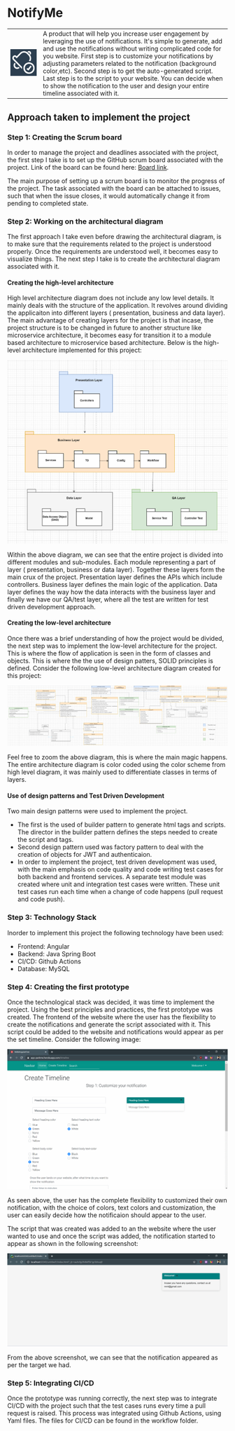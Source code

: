 

# NotifyMe
<table>
<tr>
  <td><img src="https://raw.githubusercontent.com/NavneetPrakashSingh/spring-boot-backend/dev/docs/icon.png"></td>
<td>
  A product that will help you increase user engagement by leveraging the use of notifications. It's simple to generate, add and use the notifications without writing complicated code for you website. First step is to customize your notifications by adjusting parameters related to the notification (background color,etc). Second step is to get the auto-generated script. Last step is to the script to your website. You can decide when to show the notification to the user and design your entire timeline associated with it.  
</td>
</tr>
</table>



## Approach taken to implement the project

### Step 1: Creating the Scrum board

In order to manage the project and deadlines associated with the project, the first step I take is to set up the GitHub scrum board associated with the project. Link of the board can be found here: [Board link](https://github.com/NavneetPrakashSingh/spring-boot-backend/projects/2). 

The main purpose of setting up a scrum board is to monitor the progress of the project. The task associated with the board can be attached to issues, such that when the issue closes, it would automatically change it from pending to completed state. 

### Step 2: Working on the architectural diagram

The first approach I take even before drawing the architectural diagram, is to make sure that the requirements related to the project is understood properly. Once the requirements are understood well, it becomes easy to visualize things. The next step I take is to create the architectural diagram associated with it.

#### Creating the high-level architecture

High level architecture diagram does not include any low level details. It mainly deals with the structure of the application. It revolves around dividing the applicaiton into different layers ( presentation, business and data layer). The main advantage of creating layers for the project is that incase, the project structure is to be changed in future to another structure like microservice architecture, it becomes easy for transition it to a module based architecture to microservice based architecture. Below is the high-level architecture implemented for this project:

<img src="https://raw.githubusercontent.com/NavneetPrakashSingh/spring-boot-backend/master/docs/HighLevelOverview.png">

Within the above diagram, we can see that the entire project is divided into different modules and sub-modules. Each module representing a part of layer ( presentation, business or data layer). Together these layers form the main crux of the project. Presentation layer defines the APIs which include controllers. Business layer defines the main logic of the application. Data layer defines the way how the data interacts with the business layer and finally we have our QA/test layer, where all the test are written for test driven development approach.

#### Creating the low-level architecture

Once there was a brief understanding of how the project would be divided, the next step was to implement the low-level architecture for the project. This is where the flow of application is seen in the form of classes and objects. This is where the the use of design patters, SOLID principles is defined. Consider the following low-level architecture diagram created for this project:

<img src="https://raw.githubusercontent.com/NavneetPrakashSingh/spring-boot-backend/master/docs/LowLevelArchitecture.png">

Feel free to zoom the above diagram, this is where the main magic happens. The entire architecture diagram is color coded using the color scheme from high level diagram, it was mainly used to differentiate classes in terms of layers. 

#### Use of design patterns and Test Driven Development

Two main design patterns were used to implement the project. 
* The first is the used of builder pattern to generate html tags and scripts. The director in the builder pattern defines the steps needed to create the script and tags. 
* Second design pattern used was factory pattern to deal with the creation of objects for JWT and authenticaion. 
* In order to implement the project, test driven development was used, with the main emphasis on code quality and code writing test cases for both backend and frontend services. A separate test module was created where unit and integration test cases were written. These unit test cases run each time when a change of code happens (pull request and code push).

### Step 3: Technology Stack

Inorder to implement this project the following technology have been used:
* Frontend: Angular
* Backend: Java Spring Boot
* CI/CD: Github Actions
* Database: MySQL

### Step 4: Creating the first prototype

Once the technological stack was decided, it was time to implement the project. Using the best principles and practices, the first prototype was created. The frontend of the website where the user has the flexibility to create the notifications and generate the script associated with it. This script could be added to the website and notifications would appear as per the set timeline. Consider the following image:

<img src="https://raw.githubusercontent.com/NavneetPrakashSingh/spring-boot-backend/dev/docs/SampleOutput2.png">

As seen above, the user has the complete flexibility to customized their own notification, with the choice of colors, text colors and customization, the user can easily decide how the notificaion should appear to the user.

The script that was created was added to an the website where the user wanted to use and once the script was added, the notification started to appear as shown in the following screenshot:

<img src="https://raw.githubusercontent.com/NavneetPrakashSingh/spring-boot-backend/dev/docs/SampleOutput.png">

From the above screenshot, we can see that the notification appeared as per the target we had.

### Step 5: Integrating CI/CD 

Once the prototype was running correctly, the next step was to integrate CI/CD with the project such that the test cases runs every time a pull request is raised. This process was integrated using Github Actions, using Yaml files. The files for CI/CD can be found in the workflow folder.
